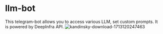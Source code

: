 # llm-bot
This telegram-bot allows you to access various LLM, set custom prompts. It is powered by DeepInfra API.
![kandinsky-download-1713120247463](https://github.com/nggurbanov/llm-bot/assets/153464213/ad43aa09-9493-45cd-8ba5-c7533673154c)
